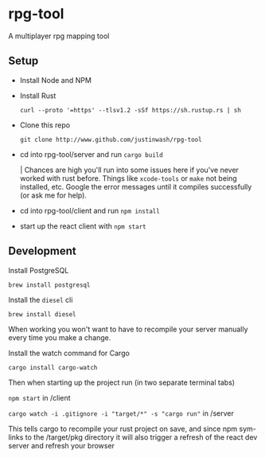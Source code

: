 # rpg-tool

A multiplayer rpg mapping tool

## Setup

- Install Node and NPM
- Install Rust

  `curl --proto '=https' --tlsv1.2 -sSf https://sh.rustup.rs | sh`

- Clone this repo

  `git clone http://www.github.com/justinwash/rpg-tool`

- cd into rpg-tool/server and run `cargo build`

  | Chances are high you'll run into some issues here if you've never worked with rust before. Things like `xcode-tools` or `make` not being installed, etc. Google the error messages until it compiles successfully (or ask me for help).

- cd into rpg-tool/client and run `npm install`

- start up the react client with `npm start`

## Development

Install PostgreSQL

`brew install postgresql`

Install the `diesel` cli

`brew install diesel`

When working you won't want to have to recompile your server manually every time you make a change.

Install the watch command for Cargo

`cargo install cargo-watch`

Then when starting up the project run (in two separate terminal tabs)

`npm start` in /client

`cargo watch -i .gitignore -i "target/*" -s "cargo run"` in /server

This tells cargo to recompile your rust project on save, and since npm sym-links to the /target/pkg directory it will also trigger a refresh of the react dev server and refresh your browser
